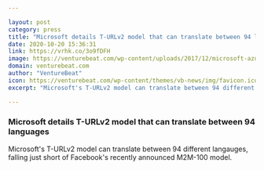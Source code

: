 ```yaml
---

layout: post
category: press
title: "Microsoft details T-URLv2 model that can translate between 94 languages"
date: 2020-10-20 15:36:31
link: https://vrhk.co/3o9fDFH
image: https://venturebeat.com/wp-content/uploads/2017/12/microsoft-azure-new-logo-2017-e1572843284943.png?w=1200&strip=all
domain: venturebeat.com
author: "VentureBeat"
icon: https://venturebeat.com/wp-content/themes/vb-news/img/favicon.ico
excerpt: "Microsoft's T-URLv2 model can translate between 94 different langauges, falling just short of Facebook's recently announced M2M-100 model."

---
```


### Microsoft details T-URLv2 model that can translate between 94 languages

Microsoft's T-URLv2 model can translate between 94 different langauges, falling just short of Facebook's recently announced M2M-100 model.